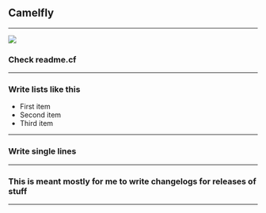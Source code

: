 ## Camelfly

 --- 

![](https://i.imgur.com/0wmi9Jy.jpg)
### Check readme.cf

 --- 

### Write lists like this
* First item
* Second item
* Third item

 --- 

### Write single lines

 --- 

### This is meant mostly for me to write changelogs for releases of stuff

 --- 


